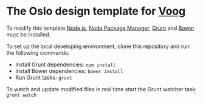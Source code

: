 # The Oslo design template for [Voog](https://www.voog.com)

To modify this template [Node.js](http://www.nodejs.org/), [Node Package Manager](https://www.npmjs.org/), [Grunt](http://www.gruntjs.com/) and [Bower](http://www.bower.io/) must be installed.

To set up the local developing environment, clone this repository and run the following commands:

* Install Grunt dependencies: ```npm install```
* Install Bower dependencies: ```bower install```
* Run Grunt tasks: ```grunt```

To watch and update modified files in real time start the Grunt watcher task: ```grunt watch```
